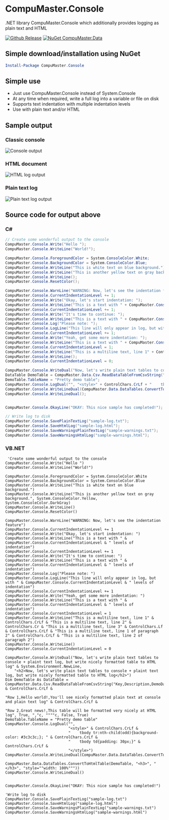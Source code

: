 # CompuMaster.Console

.NET library CompuMaster.Console which additionally provides logging as plain text and HTML

[![Github Release](https://img.shields.io/github/release/CompuMasterGmbH/CompuMaster.Console.svg?maxAge=592000&label=GitHub%20Release)](https://github.com/CompuMasterGmbH/CompuMaster.Console/releases) 
[![NuGet CompuMaster.Data](https://img.shields.io/nuget/v/CompuMaster.Console.svg?maxAge=2592000&label=NuGet%20CM.Console)](https://www.nuget.org/packages/CompuMaster.Console/) 

## Simple download/installation using NuGet
```powershell
Install-Package CompuMaster.Console
```

## Simple use
* Just use CompuMaster.Console instead of System.Console
* At any time when required, write a full log into a variable or file on disk
* Supports text indentation with multiple indentation levels
* Use with plain text and/or HTML

## Sample output

### Classic console
![Console output](https://user-images.githubusercontent.com/3033827/180450273-9743e9eb-1149-42d8-92eb-6b11216e357c.png)

### HTML document
![HTML log output](https://user-images.githubusercontent.com/3033827/180450443-89c9db06-15cd-4268-88e4-b32fdf518ab8.png)

### Plain text log
![Plain text log output](https://user-images.githubusercontent.com/3033827/180452228-c060dce3-2aee-450c-ae38-3b011592902a.png)

## Source code for output above 

### C# 
```C#
// Create some wonderful output to the console
CompuMaster.Console.Write("Hello ");
CompuMaster.Console.WriteLine("World!");

CompuMaster.Console.ForegroundColor = System.ConsoleColor.White;
CompuMaster.Console.BackgroundColor = System.ConsoleColor.Blue;
CompuMaster.Console.WriteLine("This is white text on blue background.");
CompuMaster.Console.WriteLine("This is another yellow text on gray background.", System.ConsoleColor.Yellow, System.ConsoleColor.DarkGray);
CompuMaster.Console.WriteLine();
CompuMaster.Console.ResetColor();

CompuMaster.Console.WarnLine("WARNING: Now, let's see the indentation feature");
CompuMaster.Console.CurrentIndentationLevel += 1;
CompuMaster.Console.Write("Okay, let's start indentation: ");
CompuMaster.Console.WriteLine("This is a text with " + CompuMaster.Console.CurrentIndentationLevel + " levels of indentation");
CompuMaster.Console.CurrentIndentationLevel += 1;
CompuMaster.Console.Write("It's time to continue: ");
CompuMaster.Console.WriteLine("This is a text with " + CompuMaster.Console.CurrentIndentationLevel + " levels of indentation");
CompuMaster.Console.Log("Please note: ");
CompuMaster.Console.LogLine("This line will only appear in log, but with " + CompuMaster.Console.CurrentIndentationLevel + " levels of indentation");
CompuMaster.Console.CurrentIndentationLevel += 1;
CompuMaster.Console.Write("Yeah, get some more indentation: ");
CompuMaster.Console.WriteLine("This is a text with " + CompuMaster.Console.CurrentIndentationLevel + " levels of indentation");
CompuMaster.Console.CurrentIndentationLevel = 1;
CompuMaster.Console.WriteLine("This is a multiline text, line 1" + ControlChars.CrLf + "This is a multiline text, line 2" + ControlChars.Cr + "This is a multiline text, line 3" + ControlChars.Lf + ControlChars.CrLf + "This is a multiline text, line 1 of paragraph 2" + ControlChars.CrLf + "This is a multiline text, line 2 of paragraph 2");
CompuMaster.Console.WriteLine();
CompuMaster.Console.CurrentIndentationLevel = 0;

CompuMaster.Console.WriteDual("Now, let's write plain text tables to console + plaint text log, but write nicely formatted table to HTML log" + System.Environment.NewLine, "<h2>Now, let's write plain text tables to console + plaint text log, but write nicely formatted table to HTML log</h2>");
DataTable DemoTable = CompuMaster.Data.Csv.ReadDataTableFromCsvString("Key,Description,DemoData" + ControlChars.CrLf + "Row 1,Hello world!,You'll see nicely formatted plain text at console and plain text log" + ControlChars.CrLf + "Row 2,Great news!,This table will be formatted very nicely at HTML log", true, ',', '"', false, true);
DemoTable.TableName = "Pretty demo table";
CompuMaster.Console.LogDual("", "<style>" + ControlChars.CrLf + "    tbody tr:nth-child(odd){background-color: #3c3c3c;}; " + ControlChars.CrLf + "    tbody td{padding: 30px;}" + ControlChars.CrLf + "</style>");
CompuMaster.Console.WriteLineDual(CompuMaster.Data.DataTables.ConvertToPlainTextTableFixedColumnWidths(DemoTable), CompuMaster.Data.DataTables.ConvertToHtmlTable(DemoTable, "<h3>", "</h3>", "style=\"width: 100%\""));
CompuMaster.Console.WriteLineDual();


CompuMaster.Console.OkayLine("OKAY: This nice sample has completed!");

// Write log to disk
CompuMaster.Console.SavePlainTextLog("sample-log.txt");
CompuMaster.Console.SaveHtmlLog("sample-log.html");
CompuMaster.Console.SaveWarningsPlainTextLog("sample-warnings.txt");
CompuMaster.Console.SaveWarningsHtmlLog("sample-warnings.html");
```

### VB.NET 

```vb.net
 'Create some wonderful output to the console
CompuMaster.Console.Write("Hello ")
CompuMaster.Console.WriteLine("World!")

CompuMaster.Console.ForegroundColor = System.ConsoleColor.White
CompuMaster.Console.BackgroundColor = System.ConsoleColor.Blue
CompuMaster.Console.WriteLine("This is white text on blue background.")
CompuMaster.Console.WriteLine("This is another yellow text on gray background.", System.ConsoleColor.Yellow, System.ConsoleColor.DarkGray)
CompuMaster.Console.WriteLine()
CompuMaster.Console.ResetColor()

CompuMaster.Console.WarnLine("WARNING: Now, let's see the indentation feature")
CompuMaster.Console.CurrentIndentationLevel += 1
CompuMaster.Console.Write("Okay, let's start indentation: ")
CompuMaster.Console.WriteLine("This is a text with " & CompuMaster.Console.CurrentIndentationLevel & " levels of indentation")
CompuMaster.Console.CurrentIndentationLevel += 1
CompuMaster.Console.Write("It's time to continue: ")
CompuMaster.Console.WriteLine("This is a text with " & CompuMaster.Console.CurrentIndentationLevel & " levels of indentation")
CompuMaster.Console.Log("Please note: ")
CompuMaster.Console.LogLine("This line will only appear in log, but with " & CompuMaster.Console.CurrentIndentationLevel & " levels of indentation")
CompuMaster.Console.CurrentIndentationLevel += 1
CompuMaster.Console.Write("Yeah, get some more indentation: ")
CompuMaster.Console.WriteLine("This is a text with " & CompuMaster.Console.CurrentIndentationLevel & " levels of indentation")
CompuMaster.Console.CurrentIndentationLevel = 1
CompuMaster.Console.WriteLine("This is a multiline text, line 1" & ControlChars.CrLf & "This is a multiline text, line 2" & ControlChars.Cr & "This is a multiline text, line 3" & ControlChars.Lf & ControlChars.CrLf & "This is a multiline text, line 1 of paragraph 2" & ControlChars.CrLf & "This is a multiline text, line 2 of paragraph 2")
CompuMaster.Console.WriteLine()
CompuMaster.Console.CurrentIndentationLevel = 0

CompuMaster.Console.WriteDual("Now, let's write plain text tables to console + plaint text log, but write nicely formatted table to HTML log" & System.Environment.NewLine,
    "<h2>Now, let's write plain text tables to console + plaint text log, but write nicely formatted table to HTML log</h2>")
Dim DemoTable As DataTable = CompuMaster.Data.Csv.ReadDataTableFromCsvString("Key,Description,DemoData" & ControlChars.CrLf &
                                                                             "Row 1,Hello world!,You'll see nicely formatted plain text at console and plain text log" & ControlChars.CrLf &
                                                                             "Row 2,Great news!,This table will be formatted very nicely at HTML log", True, ","c, """"c, False, True)
DemoTable.TableName = "Pretty demo table"
CompuMaster.Console.LogDual("",
                            "<style>" & ControlChars.CrLf &
                            "    tbody tr:nth-child(odd){background-color: #3c3c3c;}; " & ControlChars.CrLf &
                            "    tbody td{padding: 30px;}" & ControlChars.CrLf &
                            "</style>")
CompuMaster.Console.WriteLineDual(CompuMaster.Data.DataTables.ConvertToPlainTextTableFixedColumnWidths(DemoTable),
                                  CompuMaster.Data.DataTables.ConvertToHtmlTable(DemoTable, "<h3>", "</h3>", "style=""width: 100%"""))
CompuMaster.Console.WriteLineDual()


CompuMaster.Console.OkayLine("OKAY: This nice sample has completed!")

'Write log to disk
CompuMaster.Console.SavePlainTextLog("sample-log.txt")
CompuMaster.Console.SaveHtmlLog("sample-log.html")
CompuMaster.Console.SaveWarningsPlainTextLog("sample-warnings.txt")
CompuMaster.Console.SaveWarningsHtmlLog("sample-warnings.html")
```
